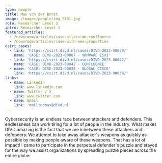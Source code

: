 ```yaml
---
type: people
title: Max van der Horst
image: /images/people/img_5431.jpg
role: Researcher Level 3
intro: Researcher Level 3
featured_articles:
  - /newsroom/articles/case-atlassian-confluence
  - /newsroom/articles/case-with-new-properties
csirt_cases:
  - link: 'https://csirt.divd.nl/cases/DIVD-2023-00039/'
    name: 'CASE: DIVD-2023-00007 - VRMWARE ESXI'
  - link: 'https://csirt.divd.nl/cases/DIVD-2023-00042/'
    name: 'CASE: DIVD-2023-00042 - CONFLUENCE'
  - name: 'CASE: DIVD-2023-00038 - GLOBAL CISCO'
    link: 'https://csirt.divd.nl/cases/DIVD-2023-00038/'
links:
  - name: LinkedIn
    link: www.linkedin.com
  - name: Twitter / X
    link: www.twitter.com
  - name: Email
    link: 'mailto:max@divd.nl'
---
```

Cybersecurity is an endless race between attackers and defenders. This endlessness can work tiring for a lot of people in the industry. What makes DIVD amazing is the fact that we are inbetween these attackers and defenders. We attempt to take away attacker's weapons as quickly as possible by making people aware of these weapons. That has a lot of impact! I came to participate in the perpetual defender's puzzle and stayed for the way we assist organizations by spreading puzzle pieces across the entire globe.
